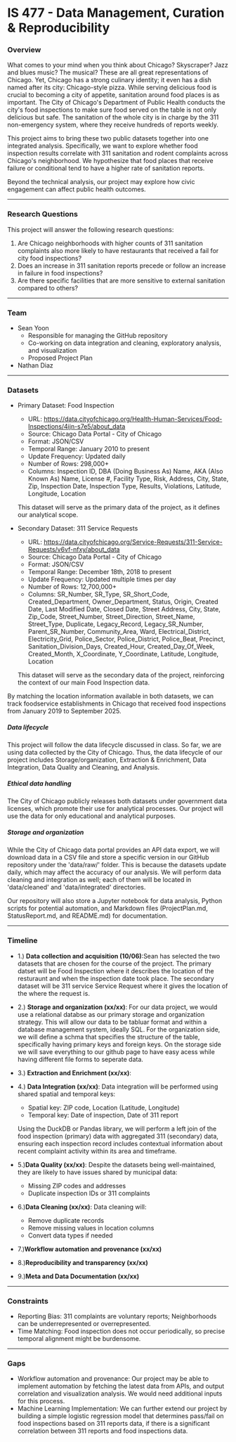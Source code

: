 # IS 477 - Data Management, Curation & Reproducibility


### Overview

What comes to your mind when you think about Chicago? Skyscraper? Jazz and blues music? The musical?
These are all great representations of Chicago. Yet, Chicago has a strong culinary identity; it even has a dish named after its city: Chicago-style pizza.
While serving delicious food is crucial to becoming a city of appetite, sanitation around food places is as important.
The City of Chicago's Department of Public Health conducts the city's food inspections to make sure food served on the table is not only delicious but safe.
The sanitation of the whole city is in charge by the 311 non-emergency system, where they receive hundreds of reports weekly. 

This project aims to bring these two public datasets together into one integrated analysis.
Specifically, we want to explore whether food inspection results correlate with 311 sanitation and rodent complaints across Chicago's neighborhood.
We hypothesize that food places that receive failure or conditional tend to have a higher rate of sanitation reports.

Beyond the technical analysis, our project may explore how civic engagement can affect public health outcomes.

---

### Research Questions

This project will answer the following research questions:
1. Are Chicago neighborhoods with higher counts of 311 sanitation complaints also more likely to have restaurants that received a fail for city food inspections?
2. Does an increase in 311 sanitation reports precede or follow an increase in failure in food inspections?
3. Are there specific facilities that are more sensitive to external sanitation compared to others?

---

### Team
  * Sean Yoon
    * Responsible for managing the GitHub repository
    * Co-working on data integration and cleaning, exploratory analysis, and visualization
    * Proposed Project Plan
  * Nathan Diaz

---

### Datasets
  * Primary Dataset: Food Inspection
    * URL: https://data.cityofchicago.org/Health-Human-Services/Food-Inspections/4ijn-s7e5/about_data
    * Source: Chicago Data Portal - City of Chicago
    * Format: JSON/CSV
    * Temporal Range: January 2010 to present
    * Update Frequency: Updated daily
    * Number of Rows: 298,000+
    * Columns: Inspection ID, DBA (Doing Business As) Name, AKA (Also Known As) Name, License #, Facility Type, Risk, Address, City, State, Zip, Inspection Date, Inspection Type, Results, Violations, Latitude, Longitude, Location
      
    This dataset will serve as the primary data of the project, as it defines our analytical scope.


  * Secondary Dataset: 311 Service Requests
    * URL: https://data.cityofchicago.org/Service-Requests/311-Service-Requests/v6vf-nfxy/about_data
    * Source: Chicago Data Portal - City of Chicago
    * Format: JSON/CSV
    * Temporal Range: December 18th, 2018 to present
    * Update Frequency: Updated multiple times per day
    * Number of Rows: 12,700,000+
    * Columns: SR_Number, SR_Type, SR_Short_Code, Created_Department, Owner_Department, Status, Origin, Created Date, Last Modified Date, Closed Date, Street Address, City, State, Zip_Code, Street_Number, Street_Direction, Street_Name, Street_Type, Duplicate, Legacy_Record, Legacy_SR_Number, Parent_SR_Number,    Community_Area, Ward, Electrical_District, Electricity_Grid, Police_Sector, Police_District, Police_Beat, Precinct, Sanitation_Division_Days, Created_Hour, Created_Day_Of_Week, Created_Month, X_Coordinate, Y_Coordinate, Latitude, Longitude, Location

    This dataset will serve as the secondary data of the project, reinforcing the context of our main Food Inspection data. 

  By matching the location information available in both datasets, we can track foodservice establishments in Chicago that received food inspections from January 2019 to September 2025.

  ##### Data lifecycle

  This project will follow the data lifecycle discussed in class. So far, we are using data collected by the City of Chicago. Thus, the data lifecycle of our project includes Storage/organization, Extraction & Enrichment, Data Integration, Data Quality and Cleaning, and Analysis.


  ##### Ethical data handling

  The City of Chicago publicly releases both datasets under government data licenses, which promote their use for analytical processes.
  Our project will use the data for only educational and analytical purposes.


  ##### Storage and organization

  While the City of Chicago data portal provides an API data export, we will download data in a CSV file and store a specific version in our GitHub repository under the 'data/raw/' folder.
  This is because the datasets update daily, which may affect the accuracy of our analysis.
  We will perform data cleaning and integration as well; each of them will be located in 'data/cleaned' and 'data/integrated' directories.

  Our repository will also store a Jupyter notebook for data analysis, Python scripts for potential automation, and Markdown files (ProjectPlan.md, StatusReport.md, and README.md) for documentation.

---
    
### Timeline

* 1.) **Data collection and acquisition (10/06)**:Sean has selected the two datasets that are chosen for the course of the project. The primary datset will be Food Inspection where it describes the location of the resturaunt and when the inspection date took place. The secondary dataset will be 311 service Service Request where it gives the location of the where the request is.
* 2.) **Storage and organization (xx/xx)**: For our data project, we would use a relational databse as our primary storage and organization strategy. This will allow our data to be tabluar format and within a database management system, ideally SQL. For the organization side, we will define a schma that specifies the structure of the table, specifically having primary keys and foreign keys. On the storage side we will save everything to our github page to have easy acess while having different file forms to seperate data.
* 3.) **Extraction and Enrichment (xx/xx)**: 
* 4.) **Data Integration (xx/xx)**: Data integration will be performed using shared spatial and temporal keys:
    * Spatial key: ZIP code, Location (Latitude, Longitude)
    * Temporal key: Date of inspection, Date of 311 report 
    
    Using the DuckDB or Pandas library, we will perform a left join of the food inspection (primary) data with aggregated 311 (secondary) data, ensuring each inspection record includes contextual information about recent complaint activity within its area and timeframe.
  
* 5.)**Data Quality (xx/xx)**: Despite the datasets being well-maintained, they are likely to have issues shared by municipal data:
    * Missing ZIP codes and addresses
    * Duplicate inspection IDs or 311 complaints
  
* 6.)**Data Cleaning (xx/xx)**: Data cleaning will:
    * Remove duplicate records
    * Remove missing values in location columns
    * Convert data types if needed
  
* 7.)**Workflow automation and provenance (xx/xx)**
* 8.)**Reproducibility and transparency (xx/xx)**
* 9.)**Meta and Data Documentation (xx/xx)**

---

### Constraints
* Reporting Bias: 311 complaints are voluntary reports; Neighborhoods can be underrepresented or overrepresented.
* Time Matching: Food inspection does not occur periodically, so precise temporal alignment might be burdensome.

---

### Gaps
* Workflow automation and provenance: Our project may be able to implement automation by fetching the latest data from APIs, and output correlation and visualization analysis. We would need additional inputs for this process.
* Machine Learning Implementation: We can further extend our project by building a simple logistic regression model that determines pass/fail on food inspections based on 311 reports data, if there is a significant correlation between 311 reports and food inspections data.
